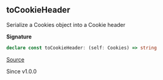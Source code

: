 ## toCookieHeader

Serialize a Cookies object into a Cookie header

**Signature**

```ts
declare const toCookieHeader: (self: Cookies) => string
```

[Source](https://github.com/Effect-TS/effect/tree/main/packages/platform/src/Cookies.ts#L669)

Since v1.0.0